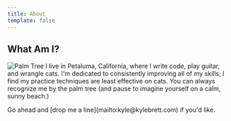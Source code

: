 ```yaml
---
title: About
template: false
---
```


## What Am I?

![Palm Tree](/images/island-square.jpg)
<span class="lead">
I live in Petaluma, California, where I write code, play guitar,
and wrangle cats. I'm dedicated to consistently improving all of my skills; I find
my practice techniques are least effective on cats.
You can always recognize me by the palm tree (and pause to imagine yourself on a calm, sunny beach.)
</span>

<span class="lead">
Go ahead and [drop me a line](mailto:kyle@kylebrett.com) if you'd like.
</span>
